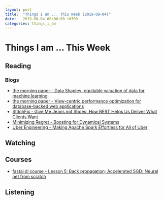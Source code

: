 ```yaml
---
layout: post
title:  "Things I am ... This Week (2019-08-04)"
date:   2019-08-04 00:00:00 +0300
categories: things_i_am
---
```


# Things I am ... This Week  

## Reading  

### Blogs

- [the morning paper - Data Shapley: equitable valuation of data for machine learning][mp1]
- [the morning paper - View-centric performance optimization for database-backed web applications][mp2]
- [StitchFix - Give Me Jeans not Shoes: How BERT Helps Us Deliver What Clients Want][sf1]
- [Minimizing Regret - Boosting for Dynamical Systems][mr1]
- [Uber Engineering - Making Apache Spark Effortless for All of Uber][uber1]

## Watching  

## Courses

- [fastai dl course - Lesson 5: Back propagation; Accelerated SGD; Neural net from scratch][fastai1]

## Listening  

[mp1]:https://blog.acolyer.org/2019/07/15/data-shapley/
[mp2]:https://blog.acolyer.org/2019/07/12/view-centric-performance-optimization/
[sf1]:https://multithreaded.stitchfix.com/blog/2019/07/15/give-me-jeans/
[mr1]:https://minimizingregret.wordpress.com/2019/07/17/boosting-for-dynamical-systems/
[fastai1]:https://course.fast.ai/videos/?lesson=5
[uber1]:https://eng.uber.com/uscs-apache-spark/
